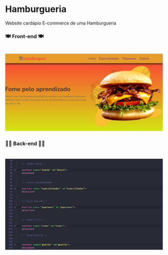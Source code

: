 # Hamburgueria
Website cardápio E-commerce de uma Hamburgueria

<h3>🍽 Front-end 🍽 </h3>
<h1 align="center">
    <img alt="frontBurguer" src="/images/JelynBurguer.png" width=1000px" />
</h1>

<h3>👩‍🍳 Back-end 👨‍🍳</h3>
<h1 align="center">
    <img alt="backBurguer" src="/images/backBurguer.png" width=1000px" />
</h1>
